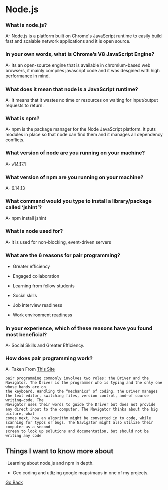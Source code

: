 # Node.js

### What is node.js?

A- Node.js is a platform built on Chrome's JavaScript runtime to easily build fast and scalable network applications and it is open source.

### In your own words, what is Chrome’s V8 JavaScript Engine?

A- Its an open-source engine that is available in chromium-based web browsers, it mainly compiles javascript code and it was desgined with high performance in mind.

### What does it mean that node is a JavaScript runtime?

A- It means that it wastes no time or resources on waiting for input/output requests to return.

### What is npm?

A- npm is the package manager for the Node JavaScript platform. It puts modules in place so that node can find them and it manages all dependency conflicts.

### What version of node are you running on your machine?

A- v14.17.1

### What version of npm are you running on your machine?

A- 6.14.13

### What command would you type to install a library/package called ‘jshint’?

A- npm install jshint

### What is node used for?

A- it is used for non-blocking, event-driven servers

### What are the 6 reasons for pair programming?

- Greater efficiency

- Engaged collaboration

- Learning from fellow students

- Social skills

- Job interview readiness

- Work environment readiness

### In your experience, which of these reasons have you found most beneficial?

A- Social Skills and Greater Efficiency.

### How does pair programming work?

A- Taken From [This Site](https://www.codefellows.org/blog/6-reasons-for-pair-programming/)

```
pair programming commonly involves two roles: the Driver and the Navigator. The Driver is the programmer who is typing and the only one whose hands are on
the keyboard. Handling the “mechanics” of coding, the Driver manages the text editor, switching files, version control, and—of course writing—code. The 
Navigator uses their words to guide the Driver but does not provide any direct input to the computer. The Navigator thinks about the big picture, what 
comes next, how an algorithm might be converted in to code, while scanning for typos or bugs. The Navigator might also utilize their computer as a second 
screen to look up solutions and documentation, but should not be writing any code
```

## Things I want to know more about

-Learning about node.js and npm in depth.

- Geo coding and utlizing google maps/maps in one of my projects.

[Go Back](https://musaabshalaldeh.github.io/reading-notes/)
